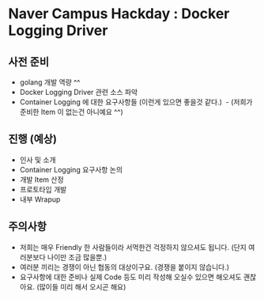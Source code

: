 # Naver Campus Hackday : Docker Logging Driver

## 사전 준비
- golang 개발 역량 ^^
- Docker Logging Driver 관련 소스 파악
- Container Logging 에 대한 요구사항들 (이런게 있으면 좋을것 같다.)
  - (저희가 준비한 Item 이 없는건 아니예요 ^^)

## 진행 (예상)
- 인사 및 소개
- Container Logging 요구사항 논의
- 개발 Item 산정
- 프로토타입 개발
- 내부 Wrapup

## 주의사항
- 저희는 매우 Friendly 한 사람들이라 서먹한건 걱정하지 않으셔도 됩니다. (단지 여러분보다 나이만 조금 많을뿐.)
- 여러분 끼리는 경쟁이 아닌 협동의 대상이구요. (경쟁을 붙이지 않습니다.)
- 요구사항에 대한 준비나 실제 Code 등도 미리 작성해 오실수 있으면 해오셔도 괜찮아요. (많이들 미리 해서 오시곤 해요)
